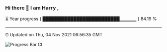 ### Hi there 👋 I am Harry , 

⏳ Year progress { █████████████████████████▁▁▁▁▁ } 84.19 %

---

⏰ Updated on Thu, 04 Nov 2021 06:56:35 GMT

![Progress Bar CI](https://github.com/duykhang68/duykhang68/workflows/Progress%20Bar%20CI/badge.svg)
